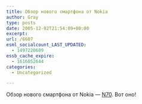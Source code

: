 ```yaml
---
title: Обзор нового смартфона от Nokia
author: Gray
type: posts
date: 2005-12-02T21:54:09+00:00
excerpt:
url: /6607
esml_socialcount_LAST_UPDATED:
  - 1497220689
essb_cache_expire:
  - 1616052644
categories:
  - Uncategorized

---
```








Обзор нового смартфона от Nokia &#8212; <a href="http://gigaom.com/2005/12/02/nokia-n70/" target="_blank">N70</a>. Вот оно!